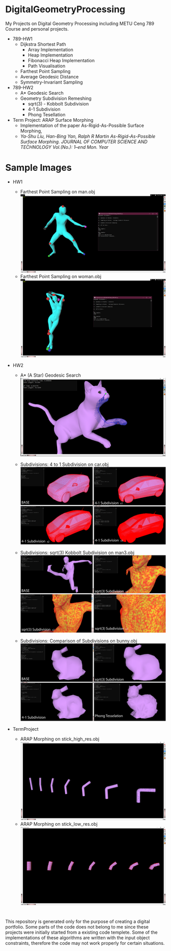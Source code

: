 #
# DigitalGeometryProcessing
My Projects on Digital Geometry Processing including METU Ceng 789 Course and personal projects.

  + 789-HW1 
    + Dijkstra Shortest Path
      + Array Implementation
      + Heap Implementation
      + Fibonacci Heap Implementation
      + Path Visualisation
    + Farthest Point Sampling
    + Average Geodesic Distance
    + Symmetry-Invariant Sampling   
  + 789-HW2
    + A* Geodesic Search
    + Geometry Subdivision Remeshing
      + sqrt(3) - Kobbolt Subdivision
      + 4-1 Subdivision
      + Phong Tesellation
  + Term Project: ARAP Surface Morphing
    + Implementation of the paper As-Rigid-As-Possible Surface Morphing,
    + _Ya-Shu Liu, Han-Bing Yan, Ralph R Martin As-Rigid-As-Possible Surface Morphing. JOURNAL OF
COMPUTER SCIENCE AND TECHNOLOGY Vol.(No.): 1–end Mon. Year_
#
# Sample Images
  + HW1 
    + Farthest Point Sampling on man.obj \
      ![FPS-man,obj](/images/hw1_fp2_man.png)
    + Farthest Point Sampling on woman.obj \
      ![FPS-woman.obj](/images/hw1_fps_woman.png)
      
  + HW2
    + A* (A Star) Geodesic Search\
      ![aStar-cat.obj](/images/hw2_aStar.png)
   
    + Subdivisions: 4 to 1 Subdivision on car.obj \
      ![4To1Subdiv-car.obj](/images/hw2_4to1.png)
    + Subdivisions: sqrt(3) Kobbolt Subdivision on man3.obj\
      ![sqrt3Subdiv-man3.obj](/images/hw2_sqrt3.png)
    + Subdivisions: Comparison of Subdivisions on bunny.obj \
      ![comparisonSubdiv-bunny.obj](/images/hw2_comparison.png)
   
  + TermProject 
    + ARAP Morphing on stick_high_res.obj
      ![arapHighRes-stick_high_res.obj](/images/term_proj1.png)
    + ARAP Morphing on stick_low_res.obj
      ![arapHighRes-stick_low_res.obj](/images/term_proj2.png)

#
This repository is generated only for the purpose of creating a digital portfolio. Some parts
of the code does not belong to me since these projects were initially started from a existing 
code templete. Some of the implementations of these algorithms are written with the input object 
constraints, therefore the code may not work properly for certain situations.
